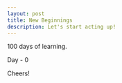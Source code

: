 ```yaml
---
layout: post
title: New Beginnings 
description: Let's start acting up!
---
```


100 days of learning.


Day - 0

Cheers!
